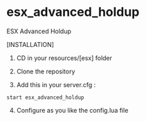 # esx_advanced_holdup

ESX Advanced Holdup


[INSTALLATION]

1) CD in your resources/[esx] folder

2) Clone the repository

3) Add this in your server.cfg :

```
start esx_advanced_holdup
```

4) Configure as you like the config.lua file
